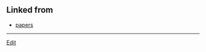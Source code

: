 ## Linked from

* [papers](papers.md)


----
[Edit](https://github.com/vitroid/vitroid.github.io/edit/master/MD/HMKT2012.md)
